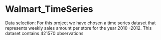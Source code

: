 # Walmart_TimeSeries

Data selection: 
For this project we have chosen a time series dataset that represents weekly sales amount per store for the year 2010 -2012.
This dataset contains 421570 observations 
